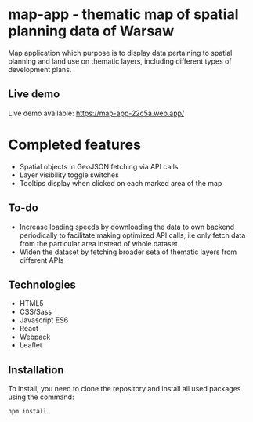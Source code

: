 # map-app - thematic map of spatial planning data of Warsaw

Map application which purpose is to display data pertaining to spatial planning and land use on thematic layers, including different types of development plans.

## Live demo

Live demo available: https://map-app-22c5a.web.app/

# Completed features
* Spatial objects in GeoJSON fetching via API calls
* Layer visibility toggle switches
* Tooltips display when clicked on each marked area of the map

## To-do
* Increase loading speeds by downloading the data to own backend periodically to facilitate making optimized API calls, i.e only fetch data from the particular area instead of whole dataset
* Widen the dataset by fetching broader seta of thematic layers from different APIs 

## Technologies
* HTML5
* CSS/Sass
* Javascript ES6
* React
* Webpack
* Leaflet

## Installation

To install, you need to clone the repository and install all used packages using the command:

```
npm install
```

